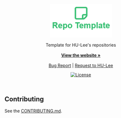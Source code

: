 <p align="center">
  <a href="https://github.com/BeaverHouse/repo-template">
    <img src="logo.png" alt="Logo">
  </a>

  <p align="center">
    Template for HU-Lee's repositories
    <br>
    <br>
    <a href=""><strong>View the website »</strong></a>
    <br>
    <br>
    <a href="https://github.com/BeaverHouse/repo-template/issues">Bug Report</a>
    |
    <a href="https://github.com/BeaverHouse/repo-template/issues">Request to HU-Lee</a>
  </p>

  <p align="center">
    <a href="./LICENSE">
      <img src="https://img.shields.io/github/license/BeaverHouse/repo-template" alt="License">
    </a>
  </p>
</p>

<!-- Content -->

<br>

## Contributing

See the [CONTRIBUTING.md][contributing].

[contributing]: ./CONTRIBUTING.md
